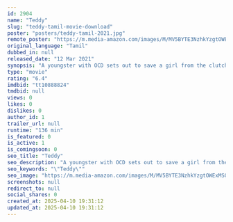 ```yaml
---
id: 2904
name: "Teddy"
slug: "teddy-tamil-movie-download"
poster: "posters/teddy-tamil-2021.jpg"
remote_poster: "https://m.media-amazon.com/images/M/MV5BYTE3NzhkYzgtOWExMS00ZjRiLTljOTEtYzc3M2I0MGQ1MDAzXkEyXkFqcGc@._V1_SX300.jpg"
original_language: "Tamil"
dubbed_in: null
released_date: "12 Mar 2021"
synopsis: "A youngster with OCD sets out to save a girl from the clutches of an international medical mafia with the help of a teddy bear which behaves like humans."
type: "movie"
rating: "6.4"
imdbid: "tt10888824"
tmdbid: null
views: 0
likes: 0
dislikes: 0
author_id: 1
trailer_url: null
runtime: "136 min"
is_featured: 0
is_active: 1
is_comingsoon: 0
seo_title: "Teddy"
seo_description: "A youngster with OCD sets out to save a girl from the clutches of an international medical mafia with the help of a teddy bear which behaves like humans."
seo_keywords: "\"Teddy\""
seo_image: "https://m.media-amazon.com/images/M/MV5BYTE3NzhkYzgtOWExMS00ZjRiLTljOTEtYzc3M2I0MGQ1MDAzXkEyXkFqcGc@._V1_SX300.jpg"
screenshots: null
redirect_to: null
social_shares: 0
created_at: 2025-04-10 19:31:12
updated_at: 2025-04-10 19:31:12
---
```


